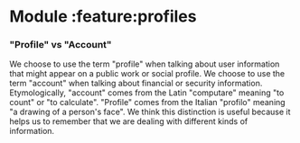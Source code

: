 # Module :feature:profiles

### "Profile" vs "Account"
We choose to use the term "profile" when talking about user information that might appear on a public work or social profile.
We choose to use the term "account" when talking about financial or security information. Etymologically, "account" comes from the Latin "computare" meaning "to count" or "to calculate". "Profile" comes from the Italian "profilo" meaning "a drawing of a person's face". We think this distinction is useful because it helps us to remember that we are dealing with different kinds of information.
